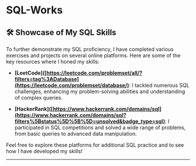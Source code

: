 # SQL-Works



## 🛠️ Showcase of My SQL Skills

To further demonstrate my SQL proficiency, I have completed various exercises and projects on several online platforms. Here are some of the key resources where I honed my skills:

- **[LeetCode]([https://leetcode.com/problemset/all/?filters=tag%3ADatabase](https://leetcode.com/problemset/database/)**: I tackled numerous SQL challenges, enhancing my problem-solving abilities and understanding of complex queries.
  
- **[HackerRank]([https://www.hackerrank.com/domains/sql](https://www.hackerrank.com/domains/sql?filters%5Bstatus%5D%5B%5D=unsolved&badge_type=sql)**: I participated in SQL competitions and solved a wide range of problems, from basic queries to advanced data manipulation.


Feel free to explore these platforms for additional SQL practice and to see how I have developed my skills!

-----
